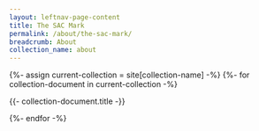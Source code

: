 ```yaml
---
layout: leftnav-page-content
title: The SAC Mark
permalink: /about/the-sac-mark/
breadcrumb: About
collection_name: about
---
```

{%- assign current-collection = site[collection-name] -%}
{%- for collection-document in current-collection -%}
  <p>{{- collection-document.title -}}</p>
{%- endfor -%}
